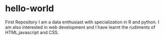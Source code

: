 # hello-world
First Repository
I am a data enthusiast with specialization in R and python. I am also interested in web development and I have learnt the rudiments of HTML,javascript and CSS.
